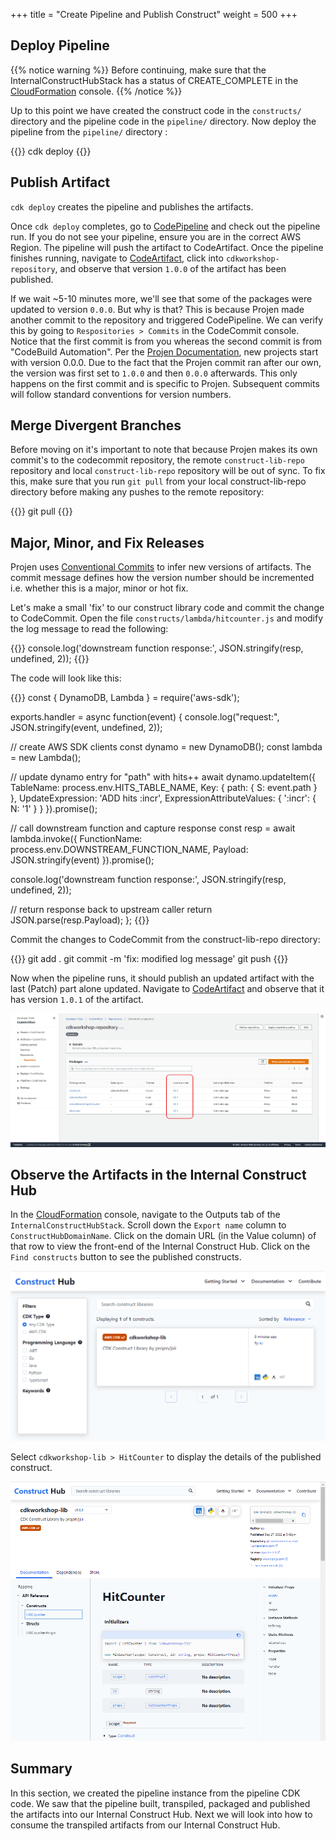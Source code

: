 +++
title = "Create Pipeline and Publish Construct"
weight = 500
+++

## Deploy Pipeline

{{% notice warning %}}
Before continuing, make sure that the InternalConstructHubStack has a status of CREATE_COMPLETE in the <a href="https://console.aws.amazon.com/cloudformation" target="_blank">CloudFormation</a> console.
{{% /notice %}}

 Up to this point we have created the construct code in the `constructs/` directory and the pipeline code in the `pipeline/` directory. Now deploy the pipeline from the `pipeline/` directory :

{{<highlight bash>}}
cdk deploy
{{</highlight>}}

## Publish Artifact

`cdk deploy` creates the pipeline and publishes the artifacts.

Once `cdk deploy` completes, go to <a href="https://console.aws.amazon.com/codesuite/codepipeline/pipelines" target="_blank">CodePipeline</a> and check out the pipeline run. If you do not see your pipeline, ensure you are in the correct AWS Region. The pipeline will push the artifact to CodeArtifact. Once the pipeline finishes running, navigate to <a href="https://console.aws.amazon.com/codesuite/codeartifact/repositories" target="_blank">CodeArtifact</a>, click into `cdkworkshop-repository`, and observe that version `1.0.0` of the artifact has been published.

If we wait ~5-10 minutes more, we'll see that some of the packages were updated to version `0.0.0`. But why is that? This is because Projen made another commit to the repository and triggered CodePipeline. We can verify this by going to `Respositories > Commits` in the CodeCommit console. Notice that the first commit is from you whereas the second commit is from "CodeBuild Automation". Per the <a href="https://projen.io/releases.html#initial-development-phase" target="_blank">Projen Documentation</a>, new projects start with version 0.0.0. Due to the fact that the Projen commit ran after our own, the version was first set to `1.0.0` and then `0.0.0` afterwards. This only happens on the first commit and is specific to Projen. Subsequent commits will follow standard conventions for version numbers. 

## Merge Divergent Branches
Before moving on it's important to note that because Projen makes its own commit's to the codecommit repository, the remote `construct-lib-repo` repository and local `construct-lib-repo` repository will be out of sync. To fix this, make sure that you run `git pull` from your local construct-lib-repo directory before making any pushes to the remote repository:

{{<highlight bash>}}
git pull
{{</highlight>}}

## Major, Minor, and Fix Releases
Projen uses <a href="https://www.conventionalcommits.org/en/v1.0.0/#specification" target="_blank">Conventional Commits</a> to infer new versions of artifacts. The commit message defines how the version number should be incremented i.e. whether this is a major, minor or hot fix.

Let's make a small 'fix' to our construct library code and commit the change to CodeCommit. Open the file `constructs/lambda/hitcounter.js` and modify the log message to read the following:

{{<highlight typescript>}}
console.log('downstream function response:', JSON.stringify(resp, undefined, 2));
{{</highlight>}}

The code will look like this:

{{<highlight typescript>}}
const { DynamoDB, Lambda } = require('aws-sdk');

exports.handler = async function(event) {
  console.log("request:", JSON.stringify(event, undefined, 2));

  // create AWS SDK clients
  const dynamo = new DynamoDB();
  const lambda = new Lambda();

  // update dynamo entry for "path" with hits++
  await dynamo.updateItem({
    TableName: process.env.HITS_TABLE_NAME,
    Key: { path: { S: event.path } },
    UpdateExpression: 'ADD hits :incr',
    ExpressionAttributeValues: { ':incr': { N: '1' } }
  }).promise();

  // call downstream function and capture response
  const resp = await lambda.invoke({
    FunctionName: process.env.DOWNSTREAM_FUNCTION_NAME,
    Payload: JSON.stringify(event)
  }).promise();

  console.log('downstream function response:', JSON.stringify(resp, undefined, 2));

  // return response back to upstream caller
  return JSON.parse(resp.Payload);
};
{{</highlight>}}

Commit the changes to CodeCommit from the construct-lib-repo directory:

{{<highlight bash>}}
git add .
git commit -m 'fix: modified log message'
git push
{{</highlight>}}

Now when the pipeline runs, it should publish an updated artifact with the last (Patch) part alone updated. Navigate to <a href="https://console.aws.amazon.com/codesuite/codeartifact/repositories" target="_blank">CodeArtifact</a> and observe that it has version `1.0.1` of the artifact.

![](./code-artifact-cdkworkshop-lib-1.0.1.png)

## Observe the Artifacts in the Internal Construct Hub

In the <a href="https://console.aws.amazon.com/cloudformation" target="_blank">CloudFormation</a> console, navigate to the Outputs tab of the `InternalConstructHubStack`. Scroll down the `Export name` column to `ConstructHubDomainName`. Click on the domain URL (in the Value column) of that row to view the front-end of the Internal Construct Hub. Click on the `Find constructs` button to see the published constructs.

![](./internal-construct-hub-website-search.png)

Select `cdkworkshop-lib > HitCounter` to display the details of the published construct.

![](./internal-construct-hub-website-details.png)

## Summary

In this section, we created the pipeline instance from the pipeline CDK code. We saw that the pipeline built, transpiled, packaged and published the artifacts into our Internal Construct Hub. Next we will look into how to consume the transpiled artifacts from our Internal Construct Hub.
